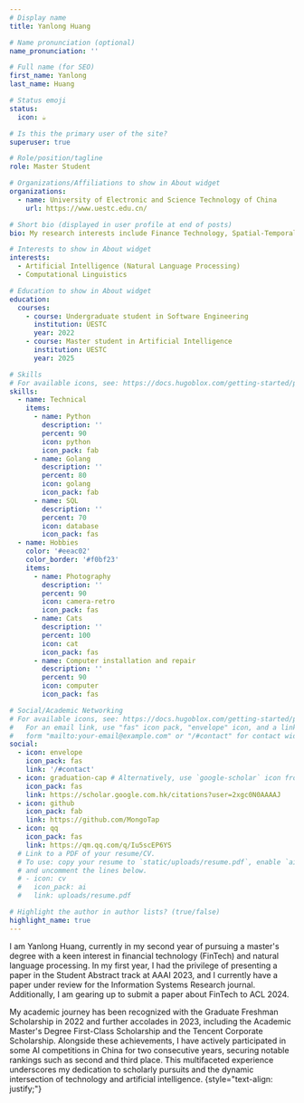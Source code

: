 ```yaml
---
# Display name
title: Yanlong Huang

# Name pronunciation (optional)
name_pronunciation: ''

# Full name (for SEO)
first_name: Yanlong
last_name: Huang

# Status emoji
status:
  icon: ☕️

# Is this the primary user of the site?
superuser: true

# Role/position/tagline
role: Master Student

# Organizations/Affiliations to show in About widget
organizations:
  - name: University of Electronic and Science Technology of China
    url: https://www.uestc.edu.cn/

# Short bio (displayed in user profile at end of posts)
bio: My research interests include Finance Technology, Spatial-Temporal forecasting and Software Development.

# Interests to show in About widget
interests:
  - Artificial Intelligence (Natural Language Processing)
  - Computational Linguistics

# Education to show in About widget
education:
  courses:
    - course: Undergraduate student in Software Engineering
      institution: UESTC
      year: 2022
    - course: Master student in Artificial Intelligence
      institution: UESTC
      year: 2025

# Skills
# For available icons, see: https://docs.hugoblox.com/getting-started/page-builder/#icons
skills:
  - name: Technical
    items:
      - name: Python
        description: ''
        percent: 90
        icon: python
        icon_pack: fab
      - name: Golang
        description: ''
        percent: 80
        icon: golang
        icon_pack: fab
      - name: SQL
        description: ''
        percent: 70
        icon: database
        icon_pack: fas
  - name: Hobbies
    color: '#eeac02'
    color_border: '#f0bf23'
    items:
      - name: Photography
        description: ''
        percent: 90
        icon: camera-retro
        icon_pack: fas
      - name: Cats
        description: ''
        percent: 100
        icon: cat
        icon_pack: fas
      - name: Computer installation and repair
        description: ''
        percent: 90
        icon: computer
        icon_pack: fas

# Social/Academic Networking
# For available icons, see: https://docs.hugoblox.com/getting-started/page-builder/#icons
#   For an email link, use "fas" icon pack, "envelope" icon, and a link in the
#   form "mailto:your-email@example.com" or "/#contact" for contact widget.
social:
  - icon: envelope
    icon_pack: fas
    link: '/#contact'
  - icon: graduation-cap # Alternatively, use `google-scholar` icon from `ai` icon pack
    icon_pack: fas
    link: https://scholar.google.com.hk/citations?user=2xgc0N0AAAAJ
  - icon: github
    icon_pack: fab
    link: https://github.com/MongoTap
  - icon: qq
    icon_pack: fas
    link: https://qm.qq.com/q/Iu5scEP6YS
  # Link to a PDF of your resume/CV.
  # To use: copy your resume to `static/uploads/resume.pdf`, enable `ai` icons in `params.yaml`,
  # and uncomment the lines below.
  # - icon: cv
  #   icon_pack: ai
  #   link: uploads/resume.pdf

# Highlight the author in author lists? (true/false)
highlight_name: true
---
```


I am Yanlong Huang, currently in my second year of pursuing a master's degree with a keen interest in financial technology (FinTech) and natural language processing. In my first year, I had the privilege of presenting a paper in the Student Abstract track at AAAI 2023, and I currently have a paper under review for the Information Systems Research journal. Additionally, I am gearing up to submit a paper about FinTech to ACL 2024.

My academic journey has been recognized with the Graduate Freshman Scholarship in 2022 and further accolades in 2023, including the Academic Master's Degree First-Class Scholarship and the Tencent Corporate Scholarship. Alongside these achievements, I have actively participated in some AI competitions in China for two consecutive years, securing notable rankings such as second and third place. This multifaceted experience underscores my dedication to scholarly pursuits and the dynamic intersection of technology and artificial intelligence.
{style="text-align: justify;"}
